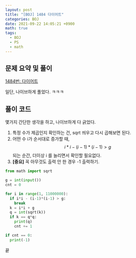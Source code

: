 ```yaml
---
layout: post
title: "[BOJ] 1484 다이어트"
categories: BOJ
date: 2021-09-22 14:05:21 +0900
math: true
tags:
  - BOJ
  - PS
  - math
---
```


## 문제 요약 및 풀이

[1484번: 다이어트](https://www.acmicpc.net/problem/1484)

일단, 나이브하게 풀었다. ㅋㅋㅋ

## 풀이 코드

몇가지 간단한 생각을 하고, 나이브하게 다 긁었다.

1. 특정 수가 제곱인지 확인하는 건, sqrt 씌우고 다시 곱해보면 된다.
2. 어떤 수 i가 순서대로 증가할 때, $$ i*i - (i-1)*(i-1) > g $$ 되는 순간, 더이상 i 를 늘리면서 확인할 필요없다.
3. **[중요]** 꼭 아무것도 출력 안 한 경우 -1 출력하기.

```python
from math import sqrt

g = int(input())
cnt = 0

for i in range(1, 11000000):
  if i*i - (i-1)*(i-1) > g:
    break
  k = i*i + g
  q = int(sqrt(k))
  if k == q*q:
    print(q)
    cnt += 1

if cnt == 0:
  print(-1)
```

끝